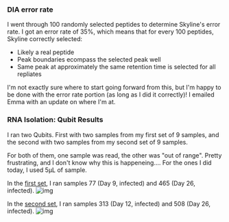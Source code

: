 ### DIA error rate

I went through 100 randomly selected peptides to determine Skyline's error rate. 
I got an error rate of 35%, which means that for every 100 peptides, Skyline correctly selected:
- Likely a real peptide
- Peak boundaries ecompass the selected peak well
- Same peak at approximately the same retention time is selected for all repliates

I'm not exactly sure where to start going forward from this, but I'm happy to be done with the error rate portion (as long as I did it correctly)! I emailed Emma with an update on where I'm at.

### RNA Isolation: Qubit Results

I ran two Qubits. First with two samples from my first set of 9 samples, and the second with two samples from my second set of 9 samples.

For both of them, one sample was read, the other was "out of range". Pretty frustrating, and I don't know why this is happeneing.... For the ones I did today, I used 5µL of sample.

In the [first set](http://owl.fish.washington.edu/scaphapoda/grace/Crab-project/QubitData_2018-03-26_13-25-52.csv), I ran samples 77 (Day 9, infected) and 465 (Day 26, infected).
![img](http://owl.fish.washington.edu/scaphapoda/grace/Crab-project/Qubit_fist-set.png)

In the [second set](http://owl.fish.washington.edu/scaphapoda/grace/Crab-project/QubitData_2018-03-26_13-36-09.csv), I ran samples 313 (Day 12, infected) and 508 (Day 26, infected). 
![img](http://owl.fish.washington.edu/scaphapoda/grace/Crab-project/Qubit_second-set.png)
